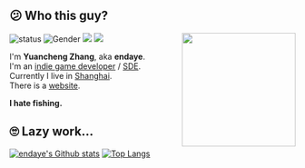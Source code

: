 
<!--
**endaye/endaye** is a ✨ _special_ ✨ repository because its `README.md` (this file) appears on your GitHub profile.

Here are some ideas to get you started:

- 🔭 I’m currently working on ...
- 🌱 I’m currently learning ...
- 👯 I’m looking to collaborate on ...
- 🤔 I’m looking for help with ...
- 💬 Ask me about ...
- 📫 How to reach me: ...
- 😄 Pronouns: ...
- ⚡ Fun fact: ...
-->


## 😕 Who this guy?

<!--https://user-images.githubusercontent.com/5713670/87202985-820dcb80-c2b6-11ea-9f56-7ec461c497c3.gif-->
<a href="https://endaye.com"><img align='right' src='https://endaye.com/img/portrait-talk-192.gif' width='200"'></a>


![status](https://img.shields.io/badge/status-up-brightgreen) ![Gender](https://img.shields.io/badge/gender-%F0%9F%A4%B5-lightgrey) ![](https://img.shields.io/static/v1?label=wechat&message=_endaye&color=7BB32E&logo=wechat) ![](https://visitor-badge.glitch.me/badge?page_id=github.com/endaye)


I'm **Yuancheng Zhang**, aka **endaye**.  
I'm an [indie game developer](https://en.wikipedia.org/wiki/List_of_indie_game_developers) / [SDE](https://www.google.com/).  
Currently I live in [Shanghai](https://en.wikipedia.org/wiki/Shanghai).  
There is a [website][1].  

**I hate fishing.**   
<!-- <img src='https://endaye.com/img/en-logo-8bit-128x128-anim.gif' width='40"'> -->


 
## 🙄 Lazy work...


[![endaye's Github stats](https://github-readme-stats.vercel.app/api?username=endaye&show_icons=true&theme=gruvbox_light)][2]
[![Top Langs](https://github-readme-stats.vercel.app/api/top-langs/?username=endaye&layout=compact&theme=gruvbox_light)][2]

[1]: https://endaye.com/
[2]: https://github.com/endaye

